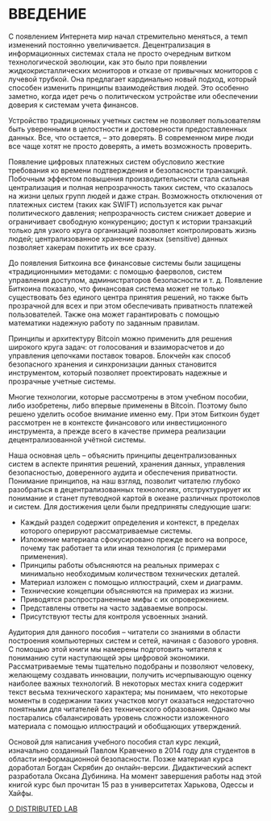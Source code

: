 # ВВЕДЕНИЕ

С появлением Интернета мир начал стремительно меняться, а темп изменений постоянно увеличивается. Децентрализация в информационных системах стала не просто очередным витком технологической эволюции, как это было при появлении жидкокристаллических мониторов и отказе от привычных мониторов с лучевой трубкой. Она предлагает кардинально новый подход, который способен изменить принципы взаимодействия людей. Это особенно заметно, когда идет речь о политическом устройстве или обеспечении доверия к системам учета финансов.

Устройство традиционных учетных систем не позволяет пользователям быть уверенными в целостности и достоверности предоставленных данных. Все, что остается, – это доверять. В современном мире люди все чаще хотят не просто доверять, а иметь возможность проверить.

Появление цифровых платежных систем обусловило жесткие требования ко времени подтверждения и безопасности транзакций. Побочным эффектом повышения производительности стала сильная централизация и полная непрозрачность таких систем, что сказалось на жизни целых групп людей и даже стран. Возможность отключения от платежных систем (таких как SWIFT) используется как рычаг политического давления; непрозрачность систем снижает доверие и ограничивает свободную конкуренцию; доступ к истории транзакций только для узкого круга организаций позволяет контролировать жизнь людей; централизованное хранение важных (sensitive) данных позволяет хакерам похитить их все сразу.

До появления Биткоина все финансовые системы были защищены «традиционными» методами: с помощью фаерволов, систем управления доступом, администраторов безопасности и т. д. Появление Биткоина показало, что финансовая система может не только существовать без единого центра принятия решений, но также быть прозрачной для всех и при этом обеспечивать приватность платежей пользователей. Также она может гарантировать с помощью математики надежную работу по заданным правилам.

Принципы и архитектуру Bitcoin можно применить для решения широкого круга задач: от голосования и взаиморасчетов и до управления цепочками поставок товаров. Блокчейн как способ безопасного хранения и синхронизации данных становится инструментом, который позволяет проектировать надежные и прозрачные учетные системы.

Многие технологии, которые рассмотрены в этом учебном пособии, либо изобретены, либо впервые применены в Bitcoin. Поэтому было решено уделить особое внимание именно ему. При этом Биткоин будет рассмотрен не в контексте финансового или инвестиционного инструмента, а прежде всего в качестве примера реализации децентрализованной учётной системы.

Наша основная цель – объяснить принципы децентрализованных систем в аспекте принятия решений, хранения данных, управления безопасностью, доверенного аудита и обеспечения приватности. Понимание принципов, на наш взгляд, позволит читателю глубоко разобраться в децентрализованных технологиях, отструктурирует их понимание и станет путеводной картой в океане различных протоколов и систем. Для достижения цели были предприняты следующие шаги:
* Каждый раздел содержит определения и контекст, в пределах которого оперируют рассматриваемые системы. 
* Изложение материала сфокусировано прежде всего на вопросе, почему так работает та или иная технология (с примерами применения). 
* Принципы работы объясняются на реальных примерах с минимально необходимым количеством технических деталей. 
* Материал изложен с помощью иллюстраций, схем и диаграмм. 
* Технические концепции объясняются на примерах из жизни. 
* Приводятся распространенные мифы с их опровержением. 
* Представлены ответы на часто задаваемые вопросы. 
* Присутствуют тесты для контроля усвоенных знаний.

Аудитория для данного пособия – читатели со знаниями в области построения компьютерных систем и сетей, начиная с базового уровня. С помощью этой книги мы намерены подготовить читателя к пониманию сути наступающей эры цифровой экономики. Рассматриваемые темы тщательно подобраны и позволяют человеку, желающему создавать инновации, получить исчерпывающую оценку наиболее важных технологий. В некоторых местах книга содержит текст весьма технического характера; мы понимаем, что некоторые моменты в содержании таких участков могут оказаться недостаточно понятными для читателей без технического образования. Однако мы постарались сбалансировать уровень сложности изложенного материала с помощью иллюстраций и обобщающих утверждений.

Основой для написания учебного пособия стал курс лекций, изначально созданный Павлом Кравченко в 2014 году для студентов в области информационной безопасности. Позже материал курса доработал Богдан Скрябин до онлайн-версии. Дидактический аспект разработала Оксана Дубинина. На момент завершения работы над этой книгой курс был прочитан 15 раз в университетах Харькова, Одессы и Хайфы.

[О DISTRIBUTED LAB](https://github.com/distributed-lab/blockchain-and-decentralized-systems-book/blob/main/chapters/volume-1/ru/0-2-about-distributed-lab.md)